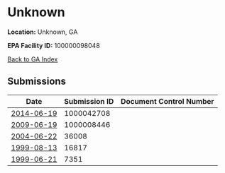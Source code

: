 # Unknown

**Location:** Unknown, GA

**EPA Facility ID:** 100000098048

[Back to GA Index](../../index.md)

## Submissions

| Date | Submission ID | Document Control Number |
|------|--------------|-------------------------|
| [2014-06-19](submissions/1000042708.md) | 1000042708 |  |
| [2009-06-19](submissions/1000008446.md) | 1000008446 |  |
| [2004-06-22](submissions/36008.md) | 36008 |  |
| [1999-08-13](submissions/16817.md) | 16817 |  |
| [1999-06-21](submissions/7351.md) | 7351 |  |
